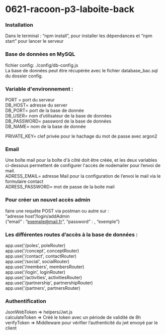 # 0621-racoon-p3-laboite-back


### Installation

Dans le terminal : “npm install”, pour installer les dépendances et “npm start” pour lancer le serveur

### Base de données en MySQL

fichier config: ./config/db-config.js  
La base de données peut être récupérée avec le fichier database_bac.sql du dossier config.

### Variable d'environnement :

PORT = port du serveur  
DB_HOST= adresse du server  
DB_PORT= port de la base de donnée  
DB_USER= nom d’utilisateur de la base de données  
DB_PASSWORD= password de la base de données  
DB_NAME= nom de la base de donnée

PRIVATE_KEY= clef privée pour le hachage du mot de passe avec argon2

### Email

Une boîte mail pour la boîte d'à côté doit être créée, et les deux variables ci-dessous permettent de configurer l'accès de nodemailer pour l’envoi de mail.  
ADRESS_EMAIL= adresse Mail pour la configuration de l’envoi le mail via le formulaire contact  
ADRESS_PASSWORD= mot de passe de la boite mail

### Pour créer un nouvel accès admin

faire une requête POST via postman ou autre sur :  
“adresse host”/login/addAdmin  
{“email” : “exemple@mail.fr”, “password” : , “exemple”}

### Les différentes routes d’accès à la base de données :

  app.use('/poles', poleRouter)  
  app.use('/concept', conceptRouter)  
  app.use('/contact', contactRouter)  
  app.use('/social', socialRouter)  
  app.use('/members', membersRouter)  
  app.use('/login', loginRouter)  
  app.use('/activities', activitiesRouter)  
  app.use('/partnership', partnershipRouter)  
  app.use('/partners', partnersRouter)


### Authentification
JsonWebToken => helpers/Jwt.js  
calculateToken => Créé le token avec un période de validité de 8h  
verifyToken => Middleware pour vérifier l’authenticité du jwt envoyé par le client
